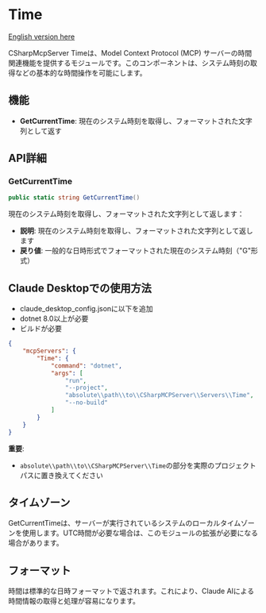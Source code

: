 ﻿# Time

[English version here](README.md)

CSharpMcpServer Timeは、Model Context Protocol (MCP) サーバーの時間関連機能を提供するモジュールです。このコンポーネントは、システム時刻の取得などの基本的な時間操作を可能にします。

## 機能
- **GetCurrentTime**: 現在のシステム時刻を取得し、フォーマットされた文字列として返す

## API詳細

### GetCurrentTime
```csharp
public static string GetCurrentTime()
```
現在のシステム時刻を取得し、フォーマットされた文字列として返します：
- **説明**: 現在のシステム時刻を取得し、フォーマットされた文字列として返します
- **戻り値**: 一般的な日時形式でフォーマットされた現在のシステム時刻（"G"形式）

## Claude Desktopでの使用方法
- claude_desktop_config.jsonに以下を追加
- dotnet 8.0以上が必要
- ビルドが必要

```json
{
    "mcpServers": {
        "Time": {
            "command": "dotnet",
            "args": [
                "run",
                "--project",
                "absolute\\path\\to\\CSharpMCPServer\\Servers\\Time",
                "--no-build"
            ]
        }
    }
}
```

**重要**: 
- `absolute\\path\\to\\CSharpMCPServer\\Time`の部分を実際のプロジェクトパスに置き換えてください

## タイムゾーン

GetCurrentTimeは、サーバーが実行されているシステムのローカルタイムゾーンを使用します。UTC時間が必要な場合は、このモジュールの拡張が必要になる場合があります。

## フォーマット

時間は標準的な日時フォーマットで返されます。これにより、Claude AIによる時間情報の取得と処理が容易になります。